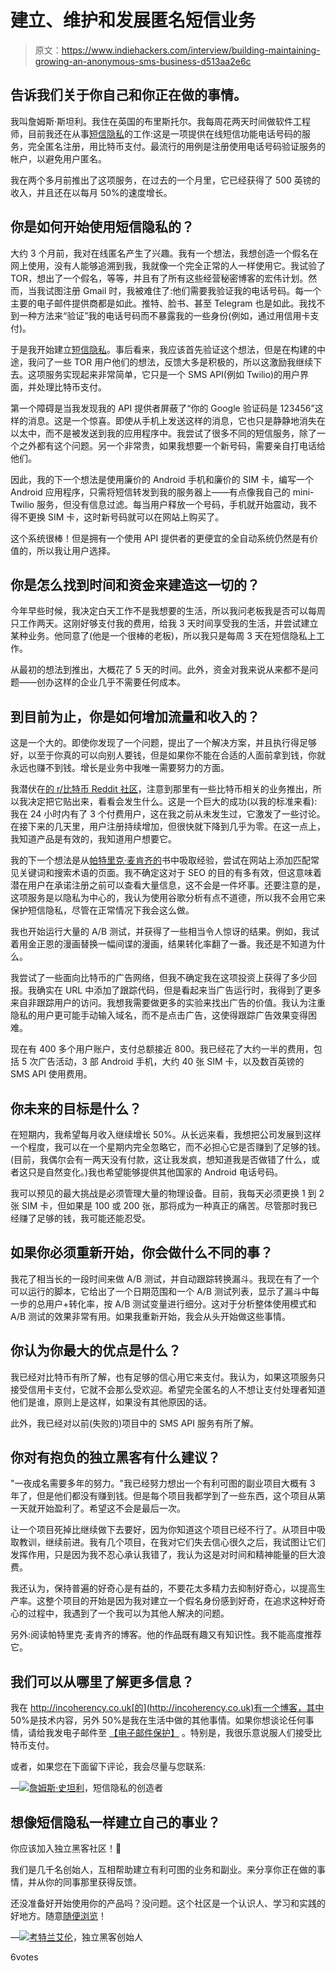 # 建立、维护和发展匿名短信业务

> 原文：<https://www.indiehackers.com/interview/building-maintaining-growing-an-anonymous-sms-business-d513aa2e6c>

## 告诉我们关于你自己和你正在做的事情。

我叫詹姆斯·斯坦利。我住在英国的布里斯托尔。我每周花两天时间做软件工程师，目前我还在从事[短信隐私](https://smsprivacy.org)的工作:这是一项提供在线短信功能电话号码的服务，完全匿名注册，用比特币支付。最流行的用例是注册使用电话号码验证服务的帐户，以避免用户匿名。

我在两个多月前推出了这项服务，在过去的一个月里，它已经获得了 500 英镑的收入，并且还在以每月 50%的速度增长。

## 你是如何开始使用短信隐私的？

大约 3 个月前，我对在线匿名产生了兴趣。我有一个想法，我想创造一个假名在网上使用，没有人能够追溯到我，我就像一个完全正常的人一样使用它。我试验了 TOR，想出了一个假名，等等，并且有了所有这些经营秘密博客的宏伟计划。然而，当我试图注册 Gmail 时，我被难住了:他们需要我验证我的电话号码。每一个主要的电子邮件提供商都是如此。推特、脸书、甚至 Telegram 也是如此。我找不到一种方法来“验证”我的电话号码而不暴露我的一些身份(例如，通过用信用卡支付)。

于是我开始建立[短信隐私](https://smsprivacy.org)。事后看来，我应该首先验证这个想法，但是在构建的中途，我问了一些 TOR 用户他们的想法，反馈大多是积极的，所以这激励我继续下去。这项服务实现起来非常简单，它只是一个 SMS API(例如 Twilio)的用户界面，并处理比特币支付。

第一个障碍是当我发现我的 API 提供者屏蔽了“你的 Google 验证码是 123456”这样的消息。这是一个惊喜。即使从手机上发送这样的消息，它也只是静静地消失在以太中，而不是被发送到我的应用程序中。我尝试了很多不同的短信服务，除了一个之外都有这个问题。另一个非常贵，如果我想要一个新号码，需要亲自打电话给他们。

因此，我的下一个想法是使用廉价的 Android 手机和廉价的 SIM 卡，编写一个 Android 应用程序，只需将短信转发到我的服务器上——有点像我自己的 mini-Twilio 服务，但没有信息过滤。每当用户释放一个号码，手机就开始震动，我不得不更换 SIM 卡，这时新号码就可以在网站上购买了。

这个系统很棒！但是拥有一个使用 API 提供者的更便宜的全自动系统仍然是有价值的，所以我让用户选择。

## 你是怎么找到时间和资金来建造这一切的？

今年早些时候，我决定白天工作不是我想要的生活，所以我问老板我是否可以每周只工作两天。这刚好够支付我的费用，给我 3 天时间享受我的生活，并尝试建立某种业务。他同意了(他是一个很棒的老板)，所以我只是每周 3 天在短信隐私上工作。

从最初的想法到推出，大概花了 5 天的时间。此外，资金对我来说从来都不是问题——创办这样的企业几乎不需要任何成本。

## 到目前为止，你是如何增加流量和收入的？

这是一个大的。即使你发现了一个问题，提出了一个解决方案，并且执行得足够好，以至于你真的可以向别人要钱，但是如果你不能在合适的人面前拿到钱，你就永远也赚不到钱。增长是业务中我唯一需要努力的方面。

我潜伏在[的 r/比特币 Reddit 社区](https://www.reddit.com/r/Bitcoin)，注意到那里有一些比特币相关的业务推出，所以我决定把它贴出来，看看会发生什么。这是一个巨大的成功(以我的标准来看):我在 24 小时内有了 3 个付费用户，这在我之前从未发生过，它激发了一些讨论。在接下来的几天里，用户注册持续增加，但很快就下降到几乎为零。在这一点上，我知道产品是有效的，我知道用户想要它。

我的下一个想法是从[帕特里克·麦肯齐的](/businesses/appointment-reminder)书中吸取经验，尝试在网站上添加匹配常见关键词和搜索术语的页面。我不确定这对于 SEO 的目的有多有效，但这意味着潜在用户在承诺注册之前可以查看大量信息，这不会是一件坏事。还要注意的是，这项服务是以隐私为中心的，我认为使用谷歌分析有点不道德，所以我不会用它来保护短信隐私，尽管在正常情况下我会这么做。

我也开始运行大量的 A/B 测试，并获得了一些相当令人惊讶的结果。例如，我试着用金正恩的漫画替换一幅间谍的漫画，结果转化率翻了一番。我还是不知道为什么。

我尝试了一些面向比特币的广告网络，但我不确定我在这项投资上获得了多少回报。我确实在 URL 中添加了跟踪代码，但是看起来当广告运行时，我得到了更多来自非跟踪用户的访问。我想我需要做更多的实验来找出广告的价值。我认为注重隐私的用户更可能手动输入域名，而不是点击广告，这使得跟踪广告效果变得困难。

现在有 400 多个用户账户，支付总额接近 800。我已经花了大约一半的费用，包括 5 次广告活动，3 部 Android 手机，大约 40 张 SIM 卡，以及数百英镑的 SMS API 使用费用。

## 你未来的目标是什么？

在短期内，我希望每月收入继续增长 50%。从长远来看，我想把公司发展到这样一个程度，我可以在一个星期内完全忽略它，而不必担心它是否赚到了足够的钱。(目前，我偶尔会有一两天没有付款，这让我发疯，想知道我是否做错了什么，或者这只是自然变化。)我也希望能够提供其他国家的 Android 电话号码。

我可以预见的最大挑战是必须管理大量的物理设备。目前，我每天必须更换 1 到 2 张 SIM 卡，但如果是 100 或 200 张，那将成为一种真正的痛苦。尽管那时我已经赚了足够的钱，我可能还能忍受。

## 如果你必须重新开始，你会做什么不同的事？

我花了相当长的一段时间来做 A/B 测试，并自动跟踪转换漏斗。我现在有了一个可以运行的脚本，它给出了一个日期范围和一个 A/B 测试列表，显示了漏斗中每一步的总用户+转化率，按 A/B 测试变量进行细分。这对于分析整体使用模式和 A/B 测试的效果非常有用。如果我重新开始，我会从头开始做这些事情。

## 你认为你最大的优点是什么？

我已经对比特币有所了解，也有足够的信心用它来支付。我认为，如果这项服务只接受信用卡支付，它就不会那么受欢迎。希望完全匿名的人不想让支付处理者知道他们是谁，原则上是这样，如果没有其他原因的话。

此外，我已经对以前(失败的)项目中的 SMS API 服务有所了解。

## 你对有抱负的独立黑客有什么建议？

"一夜成名需要多年的努力。"我已经努力想出一个有利可图的副业项目大概有 3 年了，但是他们都没有赚到钱。但是每个项目我都学到了一些东西，这个项目从第一天就开始盈利了。希望这不会是最后一次。

让一个项目死掉比继续做下去要好，因为你知道这个项目已经不行了。从项目中吸取教训，继续前进。我有几个项目，在我对它们失去信心很久之后，我试图让它们发挥作用，只是因为我不忍心承认我错了，我认为这是对时间和精神能量的巨大浪费。

我还认为，保持普遍的好奇心是有益的，不要花太多精力去抑制好奇心，以提高生产率。这整个项目的开始是因为我对建立一个假名身份感到好奇，在追求这种好奇心的过程中，我遇到了一个我可以为其他人解决的问题。

另外:阅读帕特里克·麦肯齐的博客。他的作品既有趣又有知识性。我不能高度推荐它。

## 我们可以从哪里了解更多信息？

我在 http://incoherency.co.uk[的](http://incoherency.co.uk)有一个博客，其中 50%是技术内容，另外 50%是我在生活中做的其他事情。如果你想谈论任何事情，请给我发电子邮件至 [【电子邮件保护】](/cdn-cgi/l/email-protection#dfb5beb2baac9fb6b1bcb0b7baadbab1bca6f1bcb0f1aab4) 。特别是，我很乐意说服人们接受比特币支付。

或者，如果您在下面留下评论，我会尽量与您联系:

—[<picture id="ember5206728" class="user-avatar ember-view user-link__avatar">![](img/82bd3bb4769a3aa1cd13889ee7c0fa91.png)</picture>詹姆斯·史坦利](/jes?id=IAfzBCIO6PZ829akIRRSTAj8HSp1)，短信隐私的创造者

## 想像短信隐私一样建立自己的事业？

你应该加入独立黑客社区！🤗

我们是几千名创始人，互相帮助建立有利可图的业务和副业。来分享你正在做的事情，并从你的同事那里获得反馈。

还没准备好开始使用你的产品吗？没问题。这个社区是一个认识人、学习和实践的好地方。随意[随便浏览](/)！

—[<picture id="ember5206733" class="user-avatar ember-view user-link__avatar">![](img/82bd3bb4769a3aa1cd13889ee7c0fa91.png)</picture>考特兰艾伦](/csallen?id=ibTLPyjwVebnZjMGKvz6ztarnuV2)，独立黑客创始人

6votes